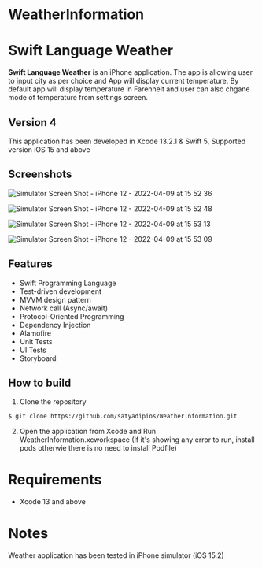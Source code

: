 # WeatherInformation

Swift Language Weather
============

**Swift Language Weather** is an iPhone application. The app is allowing user to input city as per choice and App will display current temperature. By default app will display temperature in Farenheit and user can also chgane mode of temperature from settings screen.
 
## Version 4
This application has been developed in Xcode 13.2.1 & Swift 5, Supported version iOS 15 and above

 
## Screenshots

![Simulator Screen Shot - iPhone 12 - 2022-04-09 at 15 52 36](https://user-images.githubusercontent.com/103303595/162567875-5d7f3bd2-258b-4992-8bfe-f3ebb6bf1107.png)

![Simulator Screen Shot - iPhone 12 - 2022-04-09 at 15 52 48](https://user-images.githubusercontent.com/103303595/162567885-5ae9b7ad-92c1-4de7-985c-3204359555e9.png)

![Simulator Screen Shot - iPhone 12 - 2022-04-09 at 15 53 13](https://user-images.githubusercontent.com/103303595/162567891-09c11c89-d520-41a1-851e-aeb7ed019c18.png)

![Simulator Screen Shot - iPhone 12 - 2022-04-09 at 15 53 09](https://user-images.githubusercontent.com/103303595/162567902-b5ea8cba-f85d-414f-a05b-9f70cddf48f3.png)



## Features
* Swift Programming Language
* Test-driven development 
* MVVM design pattern 
* Network call (Async/await)
* Protocol-Oriented Programming 
* Dependency Injection
* Alamofire
* Unit Tests 
* UI Tests
* Storyboard 


## How to build

1) Clone the repository

```bash
$ git clone https://github.com/satyadipios/WeatherInformation.git
```
2) Open the application from Xcode and Run WeatherInformation.xcworkspace (If it's showing any error to run, install pods otherwie there is no need to install Podfile)

# Requirements

* Xcode 13 and above 

# Notes 
Weather application has been tested in iPhone simulator (iOS 15.2)  
